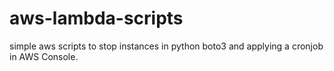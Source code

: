 # aws-lambda-scripts
simple aws scripts to stop instances in python boto3
and applying a cronjob in AWS Console.
